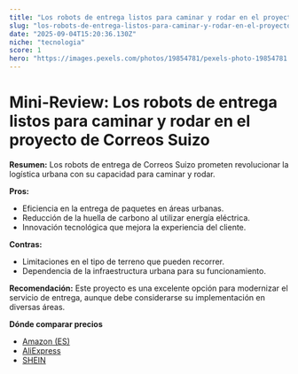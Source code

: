```yaml
---
title: "Los robots de entrega listos para caminar y rodar en el proyecto de Correos Suizo"
slug: "los-robots-de-entrega-listos-para-caminar-y-rodar-en-el-proyecto-de-correos-suiz"
date: "2025-09-04T15:20:36.130Z"
niche: "tecnologia"
score: 1
hero: "https://images.pexels.com/photos/19854781/pexels-photo-19854781.jpeg?auto=compress&cs=tinysrgb&fit=crop&h=627&w=1200&auto=compress&cs=tinysrgb&w=1024&h=576&fit=crop"
---
```


# Mini-Review: Los robots de entrega listos para caminar y rodar en el proyecto de Correos Suizo

**Resumen:** Los robots de entrega de Correos Suizo prometen revolucionar la logística urbana con su capacidad para caminar y rodar.

**Pros:**  
- Eficiencia en la entrega de paquetes en áreas urbanas.  
- Reducción de la huella de carbono al utilizar energía eléctrica.  
- Innovación tecnológica que mejora la experiencia del cliente.

**Contras:**  
- Limitaciones en el tipo de terreno que pueden recorrer.  
- Dependencia de la infraestructura urbana para su funcionamiento.

**Recomendación:** Este proyecto es una excelente opción para modernizar el servicio de entrega, aunque debe considerarse su implementación en diversas áreas.

**Dónde comparar precios**
- [Amazon (ES)](https://www.amazon.es/s?k=Los+robots+de+entrega+listos+para+caminar+y+rodar+en+el+proyecto+de+Correos+Suizo&language=es_ES&tag=teknovashop25-21)
- [AliExpress](https://es.aliexpress.com/wholesale?SearchText=Los+robots+de+entrega+listos+para+caminar+y+rodar+en+el+proyecto+de+Correos+Suizo)
- [SHEIN](https://es.shein.com/pdsearch?keyword=Los+robots+de+entrega+listos+para+caminar+y+rodar+en+el+proyecto+de+Correos+Suizo)
